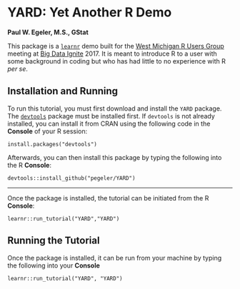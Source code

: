 YARD: Yet Another R Demo
=========================

**Paul W. Egeler, M.S., GStat**

This package is a [`learnr`](https://github.com/rstudio/learnr) demo built for the [West Michigan R Users Group](https://github.com/WestMichiganRUserGroup)
meeting at [Big Data Ignite](http://www.bigdataignite.com/) 2017. It is meant to introduce R to a user with some background in coding but who
has had little to no experience with R *per se*.

## Installation and Running

To run this tutorial, you must first download and install the `YARD` package. The [`devtools`](https://cran.r-project.org/web/packages/devtools/index.html) package must be installed first. If `devtools` is not already installed, you can install it from CRAN using the following code in the **Console** of your R session:

    install.packages("devtools")
    
Afterwards, you can then install this package by typing the following into the R **Console**:

    devtools::install_github("pegeler/YARD")

---

Once the package is installed, the tutorial can be initiated from the R **Console**:

    learnr::run_tutorial("YARD","YARD")

## Running the Tutorial

Once the package is installed, it can be run from your machine by typing the following into your **Console**

    learnr::run_tutorial("YARD", "YARD")

